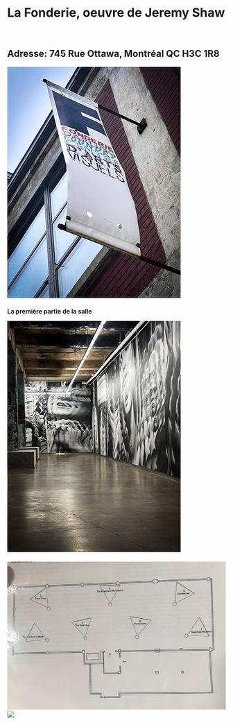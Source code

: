 <h1> 
La Fonderie, oeuvre de Jeremy Shaw
</h1>
<br>
<h2>
  Adresse: 745 Rue Ottawa, Montréal QC H3C 1R8 
</h2>

 ![photo](media/banniere_fonderie.png)

<h4>
La première partie de la salle 
<br> 

![photo](media/entrer_oeuvre.png)

</h4>

![photo](media/croquis_plan_de_la_salle.png)
<img src="https://user-images.githubusercontent.com/![photo](media/croquis_plan_de_la_salle.png)" width="200" />





